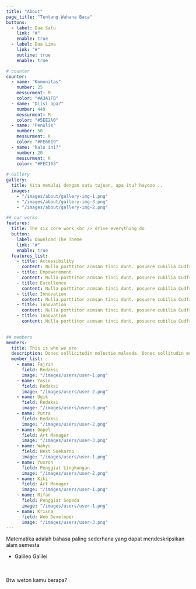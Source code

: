 ```yaml
---
title: "About"
page_title: "Tentang Wahana Baca"
buttons:
  - label: Dua Satu
    link: "#"
    enable: true
  - label: Dua Lima
    link: "#"
    outline: true
    enable: true

# counter
counter:
  - name: "Komunitas"
    number: 25
    messurment: M
    color: "#A3A1FB"
  - name: "Diisi apa?"
    number: 440
    messurment: M
    color: "#5EE2A0"
  - name: "Penulis"
    number: 50
    messurment: K
    color: "#FE6019"
  - name: "kalo ini?"
    number: 20
    messurment: K
    color: "#FEC163"
    
# Gallery
gallery:
  title: Kita memulai dengan satu tujuan, apa itu? hayooo ..
  images:
    - "/images/about/gallery-img-1.png"
    - "/images/about/gallery-img-3.png"
    - "/images/about/gallery-img-2.png"

## our works
features:
  title: The six core work <br /> drive everything do
  button:
    label: Download The Theme
    link: "#"
    enable: true
  features_list:
    - title: Accessibility
      content: Nulla porttitor acmsan tinci dunt. posuere cubilia Cudfrae Donec velit neque, autor sit amet aliuam vel
    - title: Empowerement
      content: Nulla porttitor acmsan tinci dunt. posuere cubilia Cudfrae Donec velit neque, autor sit amet aliuam vel
    - title: Excellence
      content: Nulla porttitor acmsan tinci dunt. posuere cubilia Cudfrae Donec velit neque, autor sit amet aliuam vel
    - title: Innovation
      content: Nulla porttitor acmsan tinci dunt. posuere cubilia Cudfrae Donec velit neque, autor sit amet aliuam vel
    - title: Innovation
      content: Nulla porttitor acmsan tinci dunt. posuere cubilia Cudfrae Donec velit neque, autor sit amet aliuam vel
    - title: Innovation
      content: Nulla porttitor acmsan tinci dunt. posuere cubilia Cudfrae Donec velit neque, autor sit amet aliuam vel
    

## members
members:
  title: This is who we are
  description: Donec sollicitudin molestie malesda. Donec sollitudin mol estie ultricies ligula sed magna dictum
  member_list:
    - name: Fajrin
      field: Redaksi
      image: "/images/users/user-1.png"
    - name: Yasin
      field: Redaksi
      image: "/images/users/user-2.png"
    - name: Ugik
      field: Redaksi
      image: "/images/users/user-3.png"
    - name: Putra
      field: Redaksi
      image: "/images/users/user-2.png"
    - name: Gopel
      field: Art Manager
      image: "/images/users/user-3.png"
    - name: Wahyu
      field: Next Soekarno
      image: "/images/users/user-1.png"
    - name: Yusron
      field: Penggiat Lingkungan
      image: "/images/users/user-2.png"
    - name: Kiki
      field: Art Manager
      image: "/images/users/user-1.png"
    - name: Rifan
      field: Penggiat Sepeda
      image: "/images/users/user-1.png"
    - name: Krisna
      field: Web Developer
      image: "/images/users/user-3.png"
---
```

Matematika adalah bahasa paling sederhana yang dapat mendeskripsikan alam semesta
<br />
- Galileo Galilei
<br />
<br />
Btw weton kamu berapa?
